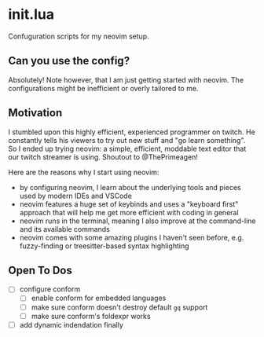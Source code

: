 # init.lua

Confuguration scripts for my neovim setup.

## Can you use the config?

Absolutely! Note however, that I am just getting started with neovim.
The configurations might be inefficient or overly tailored to me.

## Motivation

I stumbled upon this highly efficient, experienced programmer on twitch.
He constantly tells his viewers to try out new stuff and "go learn something".
So I ended up trying neovim: a simple, efficient, moddable text
editor that our twitch streamer is using. Shoutout to @ThePrimeagen!

Here are the reasons why I start using neovim:
- by configuring neovim, I learn about the underlying tools and pieces used by
modern IDEs and VSCode
- neovim features a huge set of keybinds and uses a "keyboard first" approach
that will help me get more efficient with coding in general
- neovim runs in the terminal, meaning I also improve at the command-line and
its available commands
- neovim comes with some amazing plugins I haven't seen before, e.g. fuzzy-finding
or treesitter-based syntax highlighting

## Open To Dos
- [ ] configure conform
    - [ ] enable conform for embedded languages
    - [ ] make sure conform doesn't destroy default `gq` support
    - [ ] make sure conform's foldexpr works
- [ ] add dynamic indendation finally
